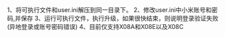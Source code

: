 1、将可执行文件和user.ini解压到同一目录下。
2、修改user.ini中小米账号和密码,并保存
3、运行可执行文件，执行升级，如果很快结束，则说明登录验证失败(异地登录或账号密码错误)
4、目前仅支持X08A和X08E以及X08C

